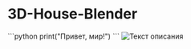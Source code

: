 # 3D-House-Blender
\```python
print("Привет, мир!")
\```
![Текст описания](https://www.example.com/image.jpg)
